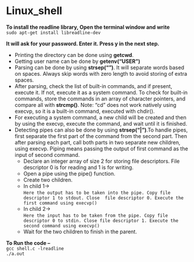 # Linux_shell
**To install the readline library, Open the terminal window and write**  
`sudo apt-get install libreadline-dev`  
 
**It will ask for your password. Enter it. Press y in the next step.**  
- Printing the directory can be done using **getcwd**.
- Getting user name can be done by **getenv(“USER”)**
- Parsing can be done by using **strsep(“”)**. It will separate words based on spaces. Always skip words with zero length to avoid storing of extra spaces.
- After parsing, check the list of built-in commands, and if present, execute it. If not, execute it as a system command. To check for built-in commands, store the commands in an array of character pointers, and compare all with **strcmp()**.
Note: “cd” does not work natively using execvp, so it is a built-in command, executed with chdir().
- For executing a system command, a new child will be created and then by using the execvp, execute the command, and wait until it is finished.
- Detecting pipes can also be done by using **strsep(“|”)**.To handle pipes, first separate the first part of the command from the second part. Then after parsing each part, call both parts in two separate new children, using execvp. Piping means passing the output of first command as the input of second command.  
  - Declare an integer array of size 2 for storing file descriptors. File descriptor 0 is for reading and 1 is for writing.
  - Open a pipe using the pipe() function.
  - Create two children.
  - In child 1->  
  `Here the output has to be taken into the pipe.
Copy file descriptor 1 to stdout.
Close  file descriptor 0.
Execute the first command using execvp()`  
  - In child 2->  
`Here the input has to be taken from the pipe.
Copy file descriptor 0 to stdin.
Close file descriptor 1.
Execute the second command using execvp()`
  - Wait for the two children to finish in the parent.  
  
**To Run the code –**  
`gcc shell.c -lreadline`  
`./a.out `
